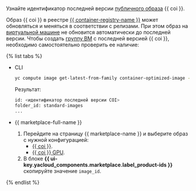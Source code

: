 Узнайте идентификатор последней версии [публичного образа](../../compute/operations/images-with-pre-installed-software/get-list.md) {{ coi }}.

Образ {{ coi }} в реестре [{{ container-registry-name }}](../../container-registry/) может обновляться и меняться в соответствии с релизами. При этом образ на [виртуальной машине](../../compute/concepts/vm.md) не обновится автоматически до последней версии. Чтобы создать [группу ВМ](../../compute/concepts/instance-groups/index.md) с последней версией {{ coi }}, необходимо самостоятельно проверить ее наличие:

{% list tabs %}

- CLI

  ```bash
  yc compute image get-latest-from-family container-optimized-image --folder-id standard-images
  ```

  Результат:
  
  ```bash
  id: <идентификатор последней версии COI>
  folder_id: standard-images
  ...
  ```

- {{ marketplace-full-name }}

  1. Перейдите на страницу {{ marketplace-name }} и выберите образ с нужной конфигурацией:
     * [{{ coi }}](/marketplace/products/yc/container-optimized-image).
     * [{{ coi }} GPU](/marketplace/products/yc/container-optimized-image-gpu).
  1. В блоке **{{ ui-key.yacloud_components.marketplace.label_product-ids }}** скопируйте значение `image_id`.

{% endlist %}
